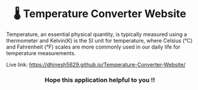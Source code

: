 <h1 align="center">🌡️ Temperature Converter Website</h1>
Temperature, an essential physical quantity, is typically measured using a thermometer and Kelvin(K) is the SI unit for temperature, where Celsius (°C) and Fahrenheit (°F) scales are more commonly used in our daily life for temperature measurements.

Live link: https://dhinesh5629.github.io/Temperature-Converter-Website/

<h3 align="center">Hope this application helpful to you !!</h3>
